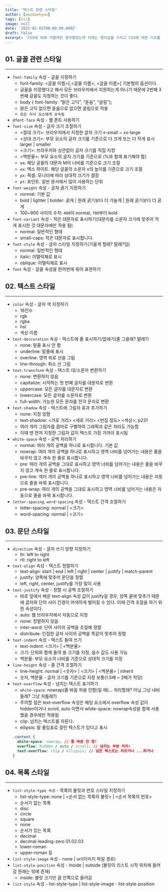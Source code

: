```yaml
---
title: '텍스트 관련 스타일'
author: [woodaehyun]
tags: [css]
image: null
date: '2023-02-02T00:00:00.000Z'
draft: false
excerpt: 'CSS에 대해 가볍게만 생각했었는데 이제는 경각심을 가지고 CSS에 대한 기초를 다시 복습하고 정리했다. CSS는 쉽게 잊어버리는 경우가 많아 앞으로 내가 참고할 수 있도록 정리를 했다.'
---
```


## 01. 글꼴 관련 스타일

---

- `font-family` 속성 - 글꼴 지정하기
  - font-family: <글꼴 이름>[,<글꼴 이름>, <글꼴 이름>] 기본형의 옵션이다.
  - 글꼴을 지정했다고 해서 모든 브라우저에서 지원하는게 아니기 때문에 2번째 3번째 글꼴도 지정하는 것이 좋다.
  - body { font-family: “맑은 고딕”, “돋움”, “굴림”};
  - 맑은 고딕 없으면 돋움으로 없으면 굴림으로 적용
  - `모든 자식 요소에게 상속됨`
- `@font-face` 속성 - 웹 폰트 사용하기
- `font-size` 속성 - 글자 크기 조절하기
  - <절대 크기>: 브라우저에서 지정한 글자 크기 x-small ~ xx-large
  - <상대 크기>: 부모 요소의 글자 크기를 기준으로 더 크게 또는 더 작게 표시 larger | smaller
  - <크기>: 브라우저와 상관없이 글자 크기를 직접 지정
  - <백분율>: 부모 요소의 글자 크기를 기준으로 (%와 함께 표기해야 함)
  - `em`: 해당 글꼴의 대문자 M의 너비를 기준으로 크기 조절
  - `ex`: 엑스 하이트. 해당 글꼴의 소문자 x의 높이를 기준으로 크기 조절
  - `px`: 픽셀. 모니터에 따라 상대적 크기가 결정
  - `pt`: 포인트. 일반 문서에서 많이 사용하는 단위
- `font-weight` 속성 - 글자 굵기 지정하기
  - normal: 기본 값
  - bold | lighter | bolder: 굵게 | 원래 굵기보다 더 가늘게 | 원래 굵기보다 더 굵게
  - 100~900 사이의 수치: `400`이 normal, `700`부터 bold
- `font-variant` 속성 - 작은 대문자로 표시하기(대문자를 소문자 크기에 맞추어 작게 표시한 것 대문자에만 적용 됨)
  - normal: 일반적인 형태
  - small-caps: 작은 대문자로 표시합니다.
- `font-style` 속성 - 글자 스타일 지정하기(기울게 할래? 말래?임)
  - normal: 일반적인 형태
  - italic: 이탤릭체로 표시
  - oblique: 이탤릭체로 표시
- `font` 속성 - 글꼴 속성을 한꺼번에 묶어 표현하기

## 02. 텍스트 스타일

---

- `color` 속성 - 글자 색 지정하기
  - 16진수
  - rgb
  - rgba
  - hsl
  - 색상 이름
- `text-deccoration` 속성 - 텍스트에 줄 표시하기/없애기(줄 그을래? 말래?)
  - none: 밑줄 표시 안 함
  - underline: 밑줄에 표시
  - overline: 영역 위로 선을 그림
  - line-through: 취소 선 그림
- `text-transform` 속성 - 텍스트 대/소문자 변환하기
  - none: 변환하지 않음
  - capitalize: 시작하는 첫 번째 글자를 대문자로 변환
  - uppercase: 모든 글자를 대문자로 변환
  - lowercase: 모든 글자를 소문자로 변환
  - full-width: 가능한 모든 문자를 전각 문자로 변환
- `text-shadow` 속성 - 텍스트에 그림자 효과 추가하기
  - none: 지정 않함
  - text-shadow: <가로 거리> <세로 거리> <번짐 정도> <색상>; p231
  - 여러 개의 그림자를 콤마로 구별하여 그래픽과 같은 처리도 가능함
  - 이때 맨 먼저 지정한 그림자 값이 텍스트 가장 가까이 표시됨
- `white-space` 속성 - 공백 처리하기
  - normal: 여러 개의 공백을 하나로 표시합니다. 기본 값
  - nowrap: 여러 개의 공백을 하나로 표시하고 영역 너비를 넘어가는 내용은 줄을 바꾸지 않고 계속 한 줄로 표시합니다.
  - pre: 여러 개의 공백을 그대로 표시하고 영역 너비를 넘어가는 내용은 줄을 바꾸지 않고 계속 한 줄로 표시합니다.
  - pre-line: 여러 개의 공백을 하나로 표시하고 영역 너비를 넘어가는 내용은 자동으로 줄을 바꿔 표시합니다.
  - pre-wrap: 여러 개의 공백을 그대로 표시하고 영역 너비를 넘어가는 내용은 자동으로 줄을 바꿔 표시합니다.
- `letter-spacing`, `word-spacing` 속성 - 텍스트 간격 조절하기
  - letter-spacing: normal | <크기>
  - word-spacing: normal | <크기>

## 03. 문단 스타일

---

- `direction` 속성 - 글자 쓰기 방향 지정하기
  - ltr: left to right
  - rtl: right to left
- `text-align` 속성 - 텍스트 정렬하기
  - text-align: start | end | left | right | center | justify | match-parent
  - justify: 양쪽에 맞추어 문단을 정렬
  - left, right, center, justify를 가장 많이 사용
- `text-justify` 속성 - 정렬 시 공백 조절하기
  - 바로 앞에서 배운 text-align 속성 값이 justify일 경우, 양쪽 끝에 맞추기 때문에 글자와 단어 사이 간경이 어색하게 벌어질 수 있다. 이때 간격 조절을 하기 위한 속성이다.
  - auto: 웹 브라우저에서 자동으로 지정
  - none: 정렬하지 않음
  - inter-word: 단어 사이의 공백을 조절해 정렬
  - distribute: 인접한 글자 사이의 공백을 똑같이 맞추어 정렬
- `text-indent` 속성 - 텍스트 들여 쓰기
  - text-indent: <크기> | <백분율>
  - 크기: 단위와 함께 들여 쓸 크기를 지정, 음수 값도 사용 가능
  - 백분율: 부모 요소의 너비를 기준으로 상대적 크기를 지정
- `line-height` 속성 - 줄 간격 조절하기
  - line-height: normal | <숫자> | <크기> | <백분율> | inherit
  - 숫자, 백분율 - 글자 크기를 기준으로 지정 보통(1.5배 ~ 2배가 적당)
- `text-overflow` 속성 - 넘치는 텍스트 표기하기
  - `white-space`: nowrap(줄 바꿈 허용 안함)일 때(… 처리할래? 아님 그냥 내비둘래? 그냥 자를래?)
  - 주의할 점은 text-overflow 속성은 해당 요소에서 overflow 속성 값이 hidden이거나 scroll, auto 이면서 white-space: nowrap속성을 함께 사용했을 경우에만 적용됨
  - clip: 넘치는 텍스트를 자른다.
  - ellipsis: 말 줄임표로 잘린 텍스트가 있다고 표시
  ```css
  .content {
    white-space: nowrap; // 줄 바꿈 안 함!
    overflow: hidden / auto / scroll; // 넘치는 부분 처리!
    text-overflow: clip / ellipsis; // 넘친 텍스트는 자르거나 ...하거나
  }
  ```

## 04. 목록 스타일

---

- `list-style-type 속성` - 목록의 불릿과 번호 스타일 지정하기
  - list-style-type: none | <순서 없는 목록의 불릿> | <순서 목록의 번호>
  - 순서가 없는 목록
  - disc
  - circle
  - square
  - none
  - 순서가 있는 목록
  - decimal
  - decimal-leading-zero 01.02.03
  - lower-roman
  - upper-roman 등
- `list-style-image` 속성 - none | url(이미지 파일 경로)
- `list-style-position` 속성 - Inside | outside (불릿이 리스트 시작 위치에 들어감 원래는 밖에 존재)
  - inside: 불릿 크기만 큼 안쪽으로 들어감
- `list-style` 속성 - list-style-type | list-style-image - list-style-position
